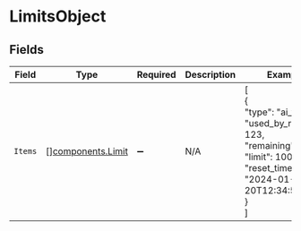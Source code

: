 # LimitsObject


## Fields

| Field                                                                                                                       | Type                                                                                                                        | Required                                                                                                                    | Description                                                                                                                 | Example                                                                                                                     |
| --------------------------------------------------------------------------------------------------------------------------- | --------------------------------------------------------------------------------------------------------------------------- | --------------------------------------------------------------------------------------------------------------------------- | --------------------------------------------------------------------------------------------------------------------------- | --------------------------------------------------------------------------------------------------------------------------- |
| `Items`                                                                                                                     | [][components.Limit](../../models/components/limit.md)                                                                      | :heavy_minus_sign:                                                                                                          | N/A                                                                                                                         | [<br/>{<br/>"type": "ai_vision",<br/>"used_by_request": 123,<br/>"remaining": 500,<br/>"limit": 10000,<br/>"reset_time": "2024-01-20T12:34:56Z"<br/>}<br/>] |